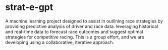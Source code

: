# strat-e-gpt
 A machine learning project designed to assist in outlining race strategies by providing predictive analysis of driver and race data. leveraging historical and real-time data to forecast race outcomes and suggest optimal strategies for competitive racing.  This is a group effort, and we are developing using a collaborative, iterative approach.
